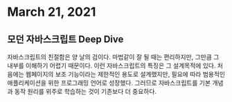 # March 21, 2021

## 모던 자바스크립트 Deep Dive

자바스크립트의 친절함은 양 날의 검이다. 마법같이 잘 될 때는 편리하지만, 그만큼 그 내부를 이해하기 어렵기 때문이다. 이런 자바스크립트의 특징은 그 설계목적에 있다. 처음에는 웹페이지의 보조 기능이라는 제한적인 용도로 설계했지만, 필요에 따라 범용적인 애플리케이션을 위한 프로그래밍 언어로 성장했다. 그러므로 자바스크립트를 기본 개념과 동작 원리를 위주로 학습하는 것이 기존보다 더 중요하다.
